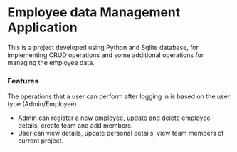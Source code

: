 # Employee data Management Application
This is a project developed using Python and Sqlite database, for implementing CRUD operations and some additional operations for managing the employee data.

### Features
The operations that a user can perform after logging in is based on the user type (Admin/Employee).   
- Admin can register a new employee, update and delete employee details, create team and add members.
- User can view details, update personal details, view team members of current project.

